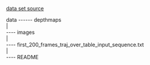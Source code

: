 [data set source](http://rpg.ifi.uzh.ch/datasets/remode_test_data.zip)

data ------ depthmaps   
       |  
       ---- images  
       |  
       ---- first_200_frames_traj_over_table_input_sequence.txt  
       |  
       ---- README  
